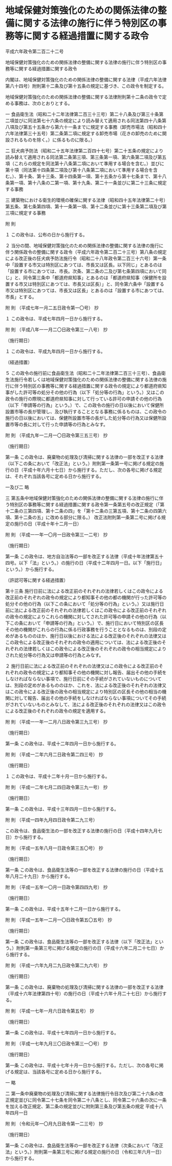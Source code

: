 # 地域保健対策強化のための関係法律の整備に関する法律の施行に伴う特別区の事務等に関する経過措置に関する政令

平成六年政令第二百二十二号

地域保健対策強化のための関係法律の整備に関する法律の施行に伴う特別区の事務等に関する経過措置に関する政令

内閣は、地域保健対策強化のための関係法律の整備に関する法律（平成六年法律第八十四号）附則第十二条及び第十五条の規定に基づき、この政令を制定する。

地域保健対策強化のための関係法律の整備に関する法律附則第十二条の政令で定める事務は、次のとおりとする。

一 食品衛生法（昭和二十二年法律第二百三十三号）第二十八条及び第三十条第二項並びに同法第七十六条の規定により読み替えて適用される同法第四十八条第八項及び第五十五条から第六十一条までに規定する事務（卸売市場法（昭和四十六年法律第三十五号）第二条第二項に規定する卸売市場（花きの卸売のために開設されるものを除く。）に係るものに限る。）

二 狂犬病予防法（昭和二十五年法律第二百四十七号）第二十五条の規定により読み替えて適用される同法第二条第三項、第三条第一項、第六条第二項及び第五項（これらの規定を同法第十八条第二項において準用する場合を含む。）並びに第十項（同法第十四条第二項及び第十八条第二項において準用する場合を含む。）、第十条、第十三条、第十四条第一項、第十五条から第十七条まで、第十八条第一項、第十八条の二第一項、第十九条、第二十一条並びに第二十三条に規定する事務

三 建築物における衛生的環境の確保に関する法律（昭和四十五年法律第二十号）第五条、第七条第四項、第十一条第一項、第十二条並びに第十三条第二項及び第三項に規定する事務

附 則

１ この政令は、公布の日から施行する。

２ 当分の間、地域保健対策強化のための関係法律の整備に関する法律の施行に伴う関係政令の整備に関する政令（平成六年政令第二百二十三号）第八条の規定による改正後の狂犬病予防法施行令（昭和二十八年政令第二百三十六号）第一条中「設置する市又は特別区にあつては、市長又は区長。以下同じ」とあるのは「設置する市にあつては、市長。次条、第二条の二及び第七条第四項において同じ」と、同令第三条中「都道府県知事」とあるのは「都道府県知事（保健所を設置する市又は特別区にあつては、市長又は区長）」と、同令第六条中「設置する市又は特別区にあつては、市長又は区長」とあるのは「設置する市にあつては、市長」とする。

附 則 （平成七年一月二五日政令第一〇号） 抄

１ この政令は、平成七年四月一日から施行する。

附 則 （平成八年一一月二〇日政令第三一八号） 抄

（施行期日）

１ この政令は、平成九年四月一日から施行する。

（経過措置）

５ この政令の施行前に食品衛生法（昭和二十二年法律第二百三十三号）、食品衛生法施行令若しくは地域保健対策強化のための関係法律の整備に関する法律の施行に伴う特別区の事務等に関する経過措置に関する政令の規定により都道府県知事がした許可等の処分その他の行為（以下「処分等の行為」という。）又はこの政令の施行の際現に都道府県知事に対して行っている許可の申請その他の行為（以下「申請等の行為」という。）で、この政令の施行の日以後において保健所設置市等の長が管理し、及び執行することとなる事務に係るものは、この政令の施行の日以後においては、保健所設置市等の長がした処分等の行為又は保健所設置市等の長に対して行った申請等の行為とみなす。

附 則 （平成九年一二月一〇日政令第三五三号） 抄

（施行期日）

第一条 この政令は、廃棄物の処理及び清掃に関する法律の一部を改正する法律（以下この条において「改正法」という。）附則第一条第一号に掲げる規定の施行の日（平成十年六月十七日）から施行する。ただし、次の各号に掲げる規定は、それぞれ当該各号に定める日から施行する。

一及び二 略

三 第五条中地域保健対策強化のための関係法律の整備に関する法律の施行に伴う特別区の事務等に関する経過措置に関する政令第一条第五号の改正規定（「第十二条の三第四項、第十二条の四」を「第十二条の三第五項、第十二条の四第六項、第十二条の五」に改める部分に限る。） 改正法附則第一条第二号に掲げる規定の施行の日（平成十年十二月一日）

附 則 （平成一一年一〇月一日政令第三一二号） 抄

（施行期日）

第一条 この政令は、地方自治法等の一部を改正する法律（平成十年法律第五十四号。以下「法」という。）の施行の日（平成十二年四月一日。以下「施行日」という。）から施行する。

（許認可等に関する経過措置）

第十三条 施行日前に法による改正前のそれぞれの法律若しくはこの政令による改正前のそれぞれの政令の規定により都知事その他の都の機関が行った許可等の処分その他の行為（以下この条において「処分等の行為」という。）又は施行日前に法による改正前のそれぞれの法律若しくはこの政令による改正前のそれぞれの政令の規定によりこれらの機関に対してされた許可等の申請その他の行為（以下この条において「申請等の行為」という。）で、施行日において特別区の区長その他の機関がこれらの行為に係る行政事務を行うこととなるものは、別段の定めがあるもののほか、施行日以後における法による改正後のそれぞれの法律又はこの政令による改正後のそれぞれの政令の適用については、法による改正後のそれぞれの法律若しくはこの政令による改正後のそれぞれの政令の相当規定によりされた処分等の行為又は申請等の行為とみなす。

２ 施行日前に法による改正前のそれぞれの法律又はこの政令による改正前のそれぞれの政令の規定により都知事その他の機関に対し報告、届出その他の手続をしなければならない事項で、施行日前にその手続がされていないものについては、別段の定めがあるもののほか、これを、法による改正後のそれぞれの法律又はこの政令による改正後の政令の相当規定により特別区の区長その他の相当の機関に対して報告、届出その他の手続をしなければならない事項についてその手続がされていないものとみなして、法による改正後のそれぞれの法律又はこの政令による改正後のそれぞれの政令の規定を適用する。

附 則 （平成一一年一二月八日政令第三九三号） 抄

（施行期日）

第一条 この政令は、平成十二年四月一日から施行する。

附 則 （平成一二年六月二日政令第二四三号） 抄

（施行期日）

１ この政令は、平成十二年十月一日から施行する。

附 則 （平成一二年七月二四日政令第三九一号） 抄

（施行期日）

第一条 この政令は、平成十三年四月一日から施行する。

附 則 （平成一四年九月四日政令第二九三号）

この政令は、食品衛生法の一部を改正する法律の施行の日（平成十四年九月七日）から施行する。

附 則 （平成一五年八月一日政令第三五〇号） 抄

（施行期日）

第一条 この政令は、食品衛生法等の一部を改正する法律の施行の日（平成十五年八月二十九日）から施行する。

附 則 （平成一五年一〇月一日政令第四四九号） 抄

（施行期日）

第一条 この政令は、平成十五年十二月一日から施行する。

附 則 （平成一五年一二月一〇日政令第五〇五号） 抄

（施行期日）

第一条 この政令は、食品衛生法等の一部を改正する法律（以下「改正法」という。）附則第一条第三号に掲げる規定の施行の日（平成十六年二月二十七日）から施行する。

附 則 （平成一六年九月二九日政令第二九六号） 抄

（施行期日）

第一条 この政令は、廃棄物の処理及び清掃に関する法律の一部を改正する法律（平成十六年法律第四十号）の施行の日（平成十六年十月二十七日）から施行する。

附 則 （平成一七年一月六日政令第五号） 抄

（施行期日）

第一条 この政令は、平成十七年四月一日から施行する。

附 則 （平成一七年九月三〇日政令第三一〇号） 抄

（施行期日）

第一条 この政令は、平成十七年十月一日から施行する。ただし、次の各号に掲げる規定は、当該各号に定める日から施行する。

一 略

二 第一条中廃棄物の処理及び清掃に関する法律施行令目次及び第二十六条の改正規定並びに同令第二十七条を同令第二十八条とし、同令第二十六条の次に一条を加える改正規定、第二条の規定並びに附則第三条及び第五条の規定 平成十八年四月一日

附 則 （令和元年一〇月九日政令第一二三号） 抄

（施行期日）

第一条 この政令は、食品衛生法等の一部を改正する法律（次条において「改正法」という。）附則第一条第三号に掲げる規定の施行の日（令和三年六月一日）から施行する。
